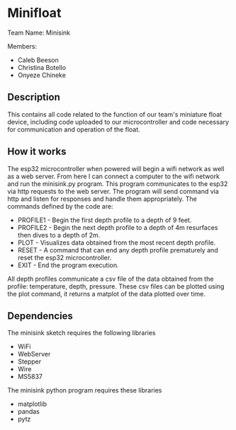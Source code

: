 # Minifloat
Team Name: Minisink

Members:
- Caleb Beeson
- Christina Botello
- Onyeze Chineke

## Description
This contains all code related to the function of our team's miniature float device, including code uploaded to our microcontroller and code necessary for communication and operation of the float.

## How it works
The esp32 microcontroller when powered will begin a wifi network as well as a web server. From here I can connect a computer to the wifi network and run the minisink.py program. This program communicates to the esp32 via http requests to the web server. The program will send command via http and listen for responses and handle them appropriately. The commands defined by the code are:
- PROFILE1 - Begin the first depth profile to a depth of 9 feet.
- PROFILE2 - Begin the next depth profile to a depth of 4m resurfaces then dives to a depth of 2m.
- PLOT - Visualizes data obtained from the most recent depth profile.
- RESET - A command that can end any depth profile prematurely and reset the esp32 microcontroller.
- EXIT - End the program execution.

All depth profiles communicate a csv file of the data obtained from the profile: temperature, depth, pressure. These csv files can be plotted using the plot command, it returns a matplot of the data plotted over time.

## Dependencies
The minisink sketch requires the following libraries
- WiFi
- WebServer
- Stepper
- Wire
- MS5837

The minisink python program requires these libraries
- matplotlib
- pandas
- pytz
